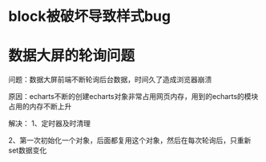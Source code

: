 # block被破坏导致样式bug

# 数据大屏的轮询问题
问题：数据大屏前端不断轮询后台数据，时间久了造成浏览器崩溃

原因：echarts不断的创建echarts对象非常占用网页内存，用到的echarts的模块占用的内存不断上升

解决：
1、定时器及时清理

2、第一次初始化一个对象，后面都复用这个对象，然后在每次轮询后，只重新set数据变化
